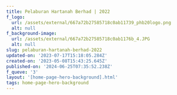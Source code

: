 ```yaml
---
title: Pelaburan Hartanah Berhad | 2022
f_logo:
  url: /assets/external/667a72b27585718c0ab11739_phb20logo.png
  alt: null
f_background-image:
  url: /assets/external/667a72b27585718c0ab1176b_4.JPG
  alt: null
slug: pelaburan-hartanah-berhad-2022
updated-on: '2023-07-17T15:18:05.284Z'
created-on: '2023-05-08T15:43:25.645Z'
published-on: '2024-06-25T07:35:52.238Z'
f_queve: '3'
layout: '[home-page-hero-background].html'
tags: home-page-hero-background
---
```



